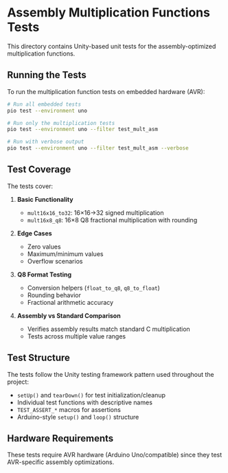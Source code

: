 # Assembly Multiplication Functions Tests

This directory contains Unity-based unit tests for the assembly-optimized multiplication functions.

## Running the Tests

To run the multiplication function tests on embedded hardware (AVR):

```bash
# Run all embedded tests
pio test --environment uno

# Run only the multiplication tests
pio test --environment uno --filter test_mult_asm

# Run with verbose output
pio test --environment uno --filter test_mult_asm --verbose
```

## Test Coverage

The tests cover:

1. **Basic Functionality**
   - `mult16x16_to32`: 16×16→32 signed multiplication
   - `mult16x8_q8`: 16×8 Q8 fractional multiplication with rounding

2. **Edge Cases**
   - Zero values
   - Maximum/minimum values
   - Overflow scenarios

3. **Q8 Format Testing**
   - Conversion helpers (`float_to_q8`, `q8_to_float`)
   - Rounding behavior
   - Fractional arithmetic accuracy

4. **Assembly vs Standard Comparison**
   - Verifies assembly results match standard C multiplication
   - Tests across multiple value ranges

## Test Structure

The tests follow the Unity testing framework pattern used throughout the project:
- `setUp()` and `tearDown()` for test initialization/cleanup
- Individual test functions with descriptive names
- `TEST_ASSERT_*` macros for assertions
- Arduino-style `setup()` and `loop()` structure

## Hardware Requirements

These tests require AVR hardware (Arduino Uno/compatible) since they test AVR-specific assembly optimizations.